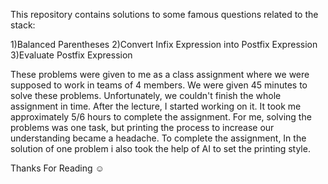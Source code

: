 This repository contains solutions to some famous questions related to the stack:

1)Balanced Parentheses
2)Convert Infix Expression into Postfix Expression
3)Evaluate Postfix Expression

These problems were given to me as a class assignment where we were supposed to work in teams of 4 members. 
We were given 45 minutes to solve these problems. Unfortunately, we couldn't finish the whole assignment in time.
After the lecture, I started working on it. It took me approximately 5/6 hours to complete the assignment. 
For me, solving the problems was one task, but printing the process to increase our understanding became a headache. 
To complete the assignment, In the solution of one problem i also took the help of AI to set the printing style.

Thanks For Reading ☺️
